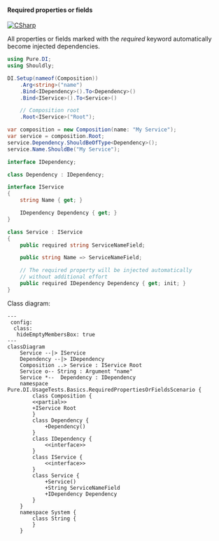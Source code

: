 #### Required properties or fields

[![CSharp](https://img.shields.io/badge/C%23-code-blue.svg)](../tests/Pure.DI.UsageTests/Basics/RequiredPropertiesOrFieldsScenario.cs)

All properties or fields marked with the _required_ keyword automatically become injected dependencies.


```c#
using Pure.DI;
using Shouldly;

DI.Setup(nameof(Composition))
    .Arg<string>("name")
    .Bind<IDependency>().To<Dependency>()
    .Bind<IService>().To<Service>()

    // Composition root
    .Root<IService>("Root");

var composition = new Composition(name: "My Service");
var service = composition.Root;
service.Dependency.ShouldBeOfType<Dependency>();
service.Name.ShouldBe("My Service");

interface IDependency;

class Dependency : IDependency;

interface IService
{
    string Name { get; }

    IDependency Dependency { get; }
}

class Service : IService
{
    public required string ServiceNameField;

    public string Name => ServiceNameField;

    // The required property will be injected automatically
    // without additional effort
    public required IDependency Dependency { get; init; }
}
```


Class diagram:

```mermaid
---
 config:
  class:
   hideEmptyMembersBox: true
---
classDiagram
	Service --|> IService
	Dependency --|> IDependency
	Composition ..> Service : IService Root
	Service o-- String : Argument "name"
	Service *--  Dependency : IDependency
	namespace Pure.DI.UsageTests.Basics.RequiredPropertiesOrFieldsScenario {
		class Composition {
		<<partial>>
		+IService Root
		}
		class Dependency {
			+Dependency()
		}
		class IDependency {
			<<interface>>
		}
		class IService {
			<<interface>>
		}
		class Service {
			+Service()
			+String ServiceNameField
			+IDependency Dependency
		}
	}
	namespace System {
		class String {
		}
	}
```

